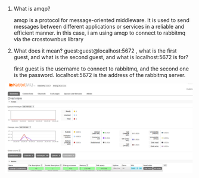 1. What is amqp?

    amqp is a protocol for message-oriented middleware. It is used to send messages between different applications or services in a reliable and efficient manner. in this case, i am using amqp to connect to rabbitmq via the crosstownbus library

2. What does it mean? guest:guest@localhost:5672 , what is the first guest, and what
is the second guest, and what is localhost:5672 is for?

    first guest is the username to connect to rabbitmq, and the second one is the password. localhost:5672 is the address of the rabbitmq server.

![alt text](image.png)